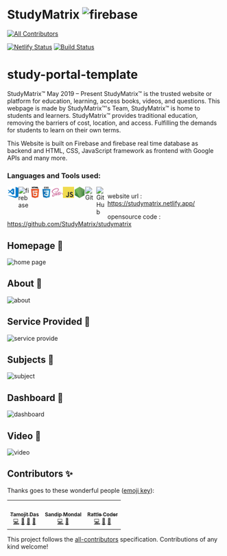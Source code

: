# StudyMatrix <img alt="firebase" width="26px" src="https://user-images.githubusercontent.com/40804626/101893201-7490a080-3bca-11eb-8ef7-844284a69801.png" />
<!-- ALL-CONTRIBUTORS-BADGE:START - Do not remove or modify this section -->
[![All Contributors](https://img.shields.io/badge/all_contributors-3-orange.svg?style=flat-square)](#contributors-)
<!-- ALL-CONTRIBUTORS-BADGE:END -->
[![Netlify Status](https://api.netlify.com/api/v1/badges/b7d6a434-0c42-49bf-820c-89d3ee2f09ac/deploy-status)](https://app.netlify.com/sites/studymatrix/deploys) [![Build Status](https://travis-ci.org/dwyl/esta.svg?branch=master)](https://travis-ci.org/dwyl/esta) 

# study-portal-template
StudyMatrix™ May 2019 – Present  StudyMatrix™ is the trusted website or platform for education, learning, access books, videos, and questions. This webpage is made by StudyMatrix™'s Team, StudyMatrix™ is home to students and learners. StudyMatrix™ provides traditional education, removing the barriers of cost, location, and access. Fulfilling the demands for students to learn on their own terms.

This Website is built on Firebase and firebase real time database as backend and HTML, CSS, JavaScript framework as frontend with Google APIs and many more.

### Languages and Tools used:

<img align="left" alt="Visual Studio Code" width="26px"
     src="https://raw.githubusercontent.com/github/explore/80688e429a7d4ef2fca1e82350fe8e3517d3494d/topics/visual-studio-code/visual-studio-code.png"/>
<img align="left" alt="firebase" width="26px"
     src="https://user-images.githubusercontent.com/40804626/101894065-9e969280-3bcb-11eb-8a87-e3a9b259e552.png"/>
<img align="left" alt="HTML5" width="26px"
     src="https://raw.githubusercontent.com/github/explore/80688e429a7d4ef2fca1e82350fe8e3517d3494d/topics/html/html.png"/>
<img align="left" alt="CSS3" width="26px"
     src="https://raw.githubusercontent.com/github/explore/80688e429a7d4ef2fca1e82350fe8e3517d3494d/topics/css/css.png"/>
<img align="left" alt="Sass" width="26px"
     src="https://raw.githubusercontent.com/github/explore/80688e429a7d4ef2fca1e82350fe8e3517d3494d/topics/sass/sass.png"/>
<img align="left" alt="JavaScript" width="26px"
     src="https://raw.githubusercontent.com/github/explore/80688e429a7d4ef2fca1e82350fe8e3517d3494d/topics/javascript/javascript.png"/>
<img align="left" alt="Node.js" width="26px"
     src="https://raw.githubusercontent.com/github/explore/80688e429a7d4ef2fca1e82350fe8e3517d3494d/topics/nodejs/nodejs.png"/>
<img align="left" alt="Git" width="26px"
     src="https://user-images.githubusercontent.com/40804626/101894519-4b710f80-3bcc-11eb-8ef4-79d563923081.png"/>
<img align="left" alt="GitHub" width="26px"
     src="https://user-images.githubusercontent.com/40804626/101895002-f386d880-3bcc-11eb-8639-fd5ab5cf4eb0.png"/>

##
website url : https://studymatrix.netlify.app/

opensource code : https://github.com/StudyMatrix/studymatrix

## Homepage 📄

<img src="https://user-images.githubusercontent.com/40804626/101892022-d94afb80-3bc8-11eb-8569-7a42d1d142e8.png" alt="home page" width="960px" height="421"/>

## About 📄

<img src="https://user-images.githubusercontent.com/40804626/101892085-f253ac80-3bc8-11eb-92c3-86c9b88607f6.png" alt="about" width="960px" height="421"/>

## Service Provided 📄

<img src="https://user-images.githubusercontent.com/40804626/101892213-1e6f2d80-3bc9-11eb-9812-ad8c39e771ab.png" alt="service provide" width="960px" height="421"/>

## Subjects 📄

<img src="https://user-images.githubusercontent.com/40804626/101892264-2cbd4980-3bc9-11eb-9be4-84d89699643e.png" alt="subject" width="960px" height="421"/>

## Dashboard 📄

<img src="https://user-images.githubusercontent.com/40804626/101892304-3941a200-3bc9-11eb-9de8-2a6c28623ee7.png" alt="dashboard" width="960px" height="421"/>

## Video 📄

<img src="https://user-images.githubusercontent.com/40804626/101892369-4e1e3580-3bc9-11eb-9902-29566ebf3865.png" alt="video" width="960px" height="421"/>

## Contributors ✨

Thanks goes to these wonderful people ([emoji key](https://allcontributors.org/docs/en/emoji-key)):

<!-- ALL-CONTRIBUTORS-LIST:START - Do not remove or modify this section -->
<!-- prettier-ignore-start -->
<!-- markdownlint-disable -->
<table>
  <tr>
    <td align="center"><a href="https://tamojitdas.netlify.app"><img src="https://avatars0.githubusercontent.com/u/40804626?v=4" width="100px;" alt=""/><br /><sub><b>Tamojit Das</b></sub></a><br /><a href="https://github.com/StudyMatrix/studymatrix/commits?author=tamojit-123" title="Code">💻</a> <a href="#design-tamojit-123" title="Design">🎨</a> <a href="#maintenance-tamojit-123" title="Maintenance">🚧</a> <a href="#ideas-tamojit-123" title="Ideas, Planning, & Feedback">🤔</a></td>
    <td align="center"><a href="https://github.com/SandipM9903"><img src="https://avatars2.githubusercontent.com/u/72807288?v=4" width="100px;" alt=""/><br /><sub><b>Sandip Mondal</b></sub></a><br /><a href="https://github.com/StudyMatrix/studymatrix/commits?author=SandipM9903" title="Code">💻</a> <a href="#design-SandipM9903" title="Design">🎨</a></td>
    <td align="center"><a href="http://tamojit.wixsite.com/mymusicmrtamojit"><img src="https://avatars0.githubusercontent.com/u/22822936?v=4" width="100px;" alt=""/><br /><sub><b>Rattle Coder</b></sub></a><br /><a href="https://github.com/StudyMatrix/studymatrix/commits?author=rattlecoder123" title="Code">💻</a> <a href="#design-rattlecoder123" title="Design">🎨</a> <a href="https://github.com/StudyMatrix/studymatrix/commits?author=rattlecoder123" title="Documentation">📖</a></td>
  </tr>
</table>

<!-- markdownlint-enable -->
<!-- prettier-ignore-end -->
<!-- ALL-CONTRIBUTORS-LIST:END -->

This project follows the [all-contributors](https://github.com/all-contributors/all-contributors) specification. Contributions of any kind welcome!
